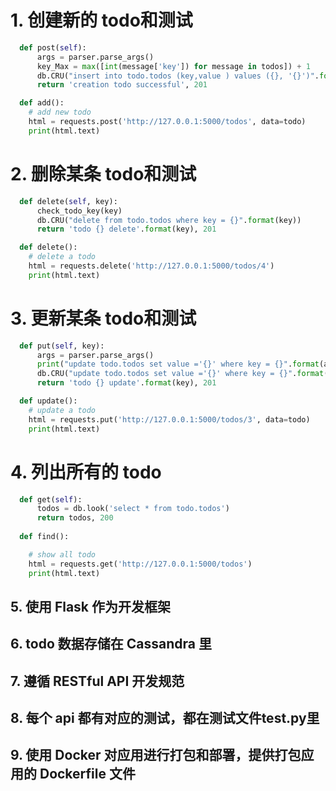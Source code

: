 # 1. 创建新的 todo和测试
```python
  def post(self):
      args = parser.parse_args()
      key_Max = max([int(message['key']) for message in todos]) + 1
      db.CRU("insert into todo.todos (key,value ) values ({}, '{}')".format(key_Max, args['message']))
      return 'creation todo successful', 201

  def add():
    # add new todo
    html = requests.post('http://127.0.0.1:5000/todos', data=todo)
    print(html.text)
```

# 2. 删除某条 todo和测试
```python
  def delete(self, key):
      check_todo_key(key)
      db.CRU("delete from todo.todos where key = {}".format(key))
      return 'todo {} delete'.format(key), 201

  def delete():
    # delete a todo
    html = requests.delete('http://127.0.0.1:5000/todos/4')
    print(html.text)
```

# 3. 更新某条 todo和测试
```python
  def put(self, key):
      args = parser.parse_args()
      print("update todo.todos set value ='{}' where key = {}".format(args['message'], key))
      db.CRU("update todo.todos set value ='{}' where key = {}".format(args['message'], key))
      return 'todo {} update'.format(key), 201

  def update():
    # update a todo
​    html = requests.put('http://127.0.0.1:5000/todos/3', data=todo)
​    print(html.text)
```

# 4. 列出所有的 todo
```python
  def get(self):
      todos = db.look('select * from todo.todos')
      return todos, 200
        
  def find():

    # show all todo
​    html = requests.get('http://127.0.0.1:5000/todos')
​    print(html.text)
```

## 5. 使用 Flask 作为开发框架
## 6. todo 数据存储在 Cassandra 里
## 7. 遵循 RESTful API 开发规范
## 8. 每个 api 都有对应的测试，都在测试文件test.py里
## 9. 使用 Docker 对应用进行打包和部署，提供打包应用的 Dockerfile 文件


